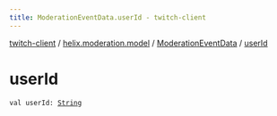 ```yaml
---
title: ModerationEventData.userId - twitch-client
---
```


[twitch-client](../../index.html) / [helix.moderation.model](../index.html) / [ModerationEventData](index.html) / [userId](./user-id.html)

# userId

`val userId: `[`String`](https://kotlinlang.org/api/latest/jvm/stdlib/kotlin/-string/index.html)